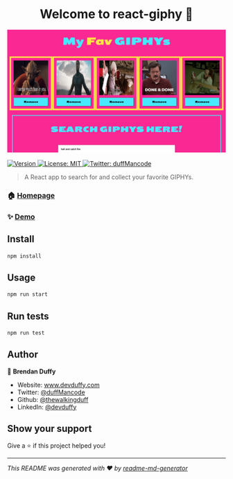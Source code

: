 <h1 align="center">Welcome to react-giphy 👋</h1>
<img src="public/images/my-giphy.png" alt=""></img>
<p>
  <a href="https://www.npmjs.com/package/react-giphy" target="_blank">
    <img alt="Version" src="https://img.shields.io/npm/v/react-giphy.svg">
  </a>
  <a href="#" target="_blank">
    <img alt="License: MIT" src="https://img.shields.io/badge/License-MIT-yellow.svg" />
  </a>
  <a href="https://twitter.com/duffMancode" target="_blank">
    <img alt="Twitter: duffMancode" src="https://img.shields.io/twitter/follow/duffMancode.svg?style=social" />
  </a>
</p>

> A React app to search for and collect your favorite GIPHYs.

### 🏠 [Homepage](https://main.d2rsrecfjmxxq7.amplifyapp.com/)

### ✨ [Demo](https://main.d2rsrecfjmxxq7.amplifyapp.com/)

## Install

```sh
npm install
```

## Usage

```sh
npm run start
```

## Run tests

```sh
npm run test
```

## Author

👤 **Brendan Duffy**

* Website: www.devduffy.com
* Twitter: [@duffMancode](https://twitter.com/duffMancode)
* Github: [@thewalkingduff](https://github.com/thewalkingduff)
* LinkedIn: [@devduffy](https://linkedin.com/in/devduffy)

## Show your support

Give a ⭐️ if this project helped you!

***
_This README was generated with ❤️ by [readme-md-generator](https://github.com/kefranabg/readme-md-generator)_